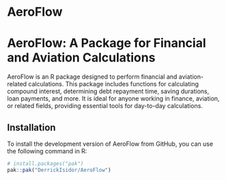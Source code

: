 AeroFlow
================

# AeroFlow: A Package for Financial and Aviation Calculations

AeroFlow is an R package designed to perform financial and
aviation-related calculations. This package includes functions for
calculating compound interest, determining debt repayment time, saving
durations, loan payments, and more. It is ideal for anyone working in
finance, aviation, or related fields, providing essential tools for
day-to-day calculations.

## Installation

To install the development version of AeroFlow from GitHub, you can use
the following command in R:

``` r
# install.packages("pak")
pak::pak("DerrickIsidor/AeroFlow")
```
